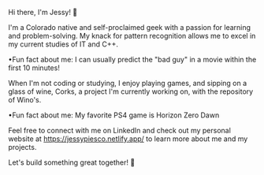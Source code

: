 Hi there, I'm Jessy! 👋

I'm a Colorado native and self-proclaimed geek with a passion for learning and problem-solving. My knack for pattern recognition allows me to excel in my current studies of IT and C++. 

  •Fun fact about me: I can usually predict the "bad guy" in a movie within the first 10 minutes!

When I'm not coding or studying, I enjoy playing games, and sipping on a glass of wine, Corks, a project I'm currently working on, with the repository of Wino's.

  •Fun fact about me: My favorite PS4 game is Horizon Zero Dawn

Feel free to connect with me on LinkedIn and check out my personal website at https://jessypiesco.netlify.app/ to learn more about me and my projects.

Let's build something great together! 🚀
